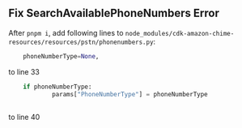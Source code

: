 ## Fix SearchAvailablePhoneNumbers Error
After `pnpm i`, add following lines to `node_modules/cdk-amazon-chime-resources/resources/pstn/phonenumbers.py`:
```python
    phoneNumberType=None,
```
to line 33

```python
    if phoneNumberType:
            params["PhoneNumberType"] = phoneNumberType
        
``` 
to line 40
